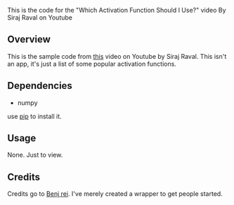 This is the code for the "Which Activation Function Should I Use?" video By Siraj Raval on Youtube

## Overview

This is the sample code from [this](https://youtu.be/-7scQpJT7uo) video on Youtube by Siraj Raval. This isn't an app, it's just
a list of some popular activation functions. 

## Dependencies

* numpy
 
use [pip](https://pip.pypa.io/en/stable/) to install it.

## Usage

None. Just to view.


## Credits

Credits go to [Benj rei](https://codereview.stackexchange.com/questions/132023/different-neural-network-activation-functions-and-gradient-descent). I've merely created a wrapper to get people started.
